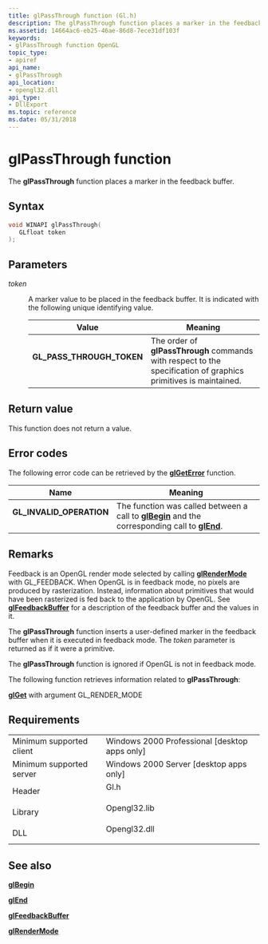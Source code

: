 ```yaml
---
title: glPassThrough function (Gl.h)
description: The glPassThrough function places a marker in the feedback buffer.
ms.assetid: 14664ac6-eb25-46ae-86d8-7ece31df103f
keywords:
- glPassThrough function OpenGL
topic_type:
- apiref
api_name:
- glPassThrough
api_location:
- opengl32.dll
api_type:
- DllExport
ms.topic: reference
ms.date: 05/31/2018
---
```


# glPassThrough function

The **glPassThrough** function places a marker in the feedback buffer.

## Syntax


```C++
void WINAPI glPassThrough(
   GLfloat token
);
```



## Parameters

<dl> <dt>

*token* 
</dt> <dd>

A marker value to be placed in the feedback buffer. It is indicated with the following unique identifying value.



| Value                                                                                                                                                                                   | Meaning                                                                                                                    |
|-----------------------------------------------------------------------------------------------------------------------------------------------------------------------------------------|----------------------------------------------------------------------------------------------------------------------------|
| <span id="GL_PASS_THROUGH_TOKEN"></span><span id="gl_pass_through_token"></span><dl> <dt>**GL\_PASS\_THROUGH\_TOKEN**</dt> </dl> | The order of **glPassThrough** commands with respect to the specification of graphics primitives is maintained.<br/> |



 

</dd> </dl>

## Return value

This function does not return a value.

## Error codes

The following error code can be retrieved by the [**glGetError**](glgeterror.md) function.



| Name                                                                                                  | Meaning                                                                                                                               |
|-------------------------------------------------------------------------------------------------------|---------------------------------------------------------------------------------------------------------------------------------------|
| <dl> <dt>**GL\_INVALID\_OPERATION**</dt> </dl> | The function was called between a call to [**glBegin**](glbegin.md) and the corresponding call to [**glEnd**](glend.md).<br/> |



## Remarks

Feedback is an OpenGL render mode selected by calling [**glRenderMode**](glrendermode.md) with GL\_FEEDBACK. When OpenGL is in feedback mode, no pixels are produced by rasterization. Instead, information about primitives that would have been rasterized is fed back to the application by OpenGL. See [**glFeedbackBuffer**](glfeedbackbuffer.md) for a description of the feedback buffer and the values in it.

The **glPassThrough** function inserts a user-defined marker in the feedback buffer when it is executed in feedback mode. The *token* parameter is returned as if it were a primitive.

The **glPassThrough** function is ignored if OpenGL is not in feedback mode.

The following function retrieves information related to **glPassThrough**:

[**glGet**](glgetbooleanv--glgetdoublev--glgetfloatv--glgetintegerv.md) with argument GL\_RENDER\_MODE

## Requirements



|                                     |                                                                                         |
|-------------------------------------|-----------------------------------------------------------------------------------------|
| Minimum supported client<br/> | Windows 2000 Professional \[desktop apps only\]<br/>                              |
| Minimum supported server<br/> | Windows 2000 Server \[desktop apps only\]<br/>                                    |
| Header<br/>                   | <dl> <dt>Gl.h</dt> </dl>         |
| Library<br/>                  | <dl> <dt>Opengl32.lib</dt> </dl> |
| DLL<br/>                      | <dl> <dt>Opengl32.dll</dt> </dl> |



## See also

<dl> <dt>

[**glBegin**](glbegin.md)
</dt> <dt>

[**glEnd**](glend.md)
</dt> <dt>

[**glFeedbackBuffer**](glfeedbackbuffer.md)
</dt> <dt>

[**glRenderMode**](glrendermode.md)
</dt> </dl>

 

 





